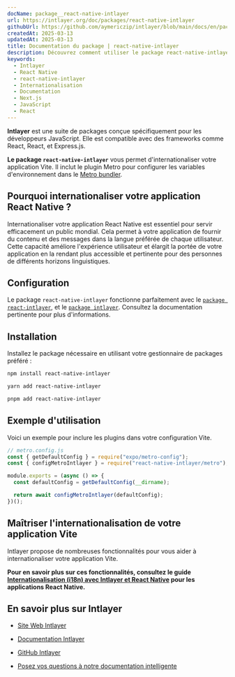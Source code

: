 ```yaml
---
docName: package__react-native-intlayer
url: https://intlayer.org/doc/packages/react-native-intlayer
githubUrl: https://github.com/aymericzip/intlayer/blob/main/docs/en/packages/react-native-intlayer/index.md
createdAt: 2025-03-13
updatedAt: 2025-03-13
title: Documentation du package | react-native-intlayer
description: Découvrez comment utiliser le package react-native-intlayer
keywords:
  - Intlayer
  - React Native
  - react-native-intlayer
  - Internationalisation
  - Documentation
  - Next.js
  - JavaScript
  - React
---
```


**Intlayer** est une suite de packages conçue spécifiquement pour les développeurs JavaScript. Elle est compatible avec des frameworks comme React, React, et Express.js.

**Le package `react-native-intlayer`** vous permet d'internationaliser votre application Vite. Il inclut le plugin Metro pour configurer les variables d'environnement dans le [Metro bundler](https://docs.expo.dev/guides/customizing-metro/).

## Pourquoi internationaliser votre application React Native ?

Internationaliser votre application React Native est essentiel pour servir efficacement un public mondial. Cela permet à votre application de fournir du contenu et des messages dans la langue préférée de chaque utilisateur. Cette capacité améliore l'expérience utilisateur et élargit la portée de votre application en la rendant plus accessible et pertinente pour des personnes de différents horizons linguistiques.

## Configuration

Le package `react-native-intlayer` fonctionne parfaitement avec le [`package react-intlayer`](https://github.com/aymericzip/intlayer/blob/main/docs/fr/packages/react-intlayer/index.md), et le [`package intlayer`](https://github.com/aymericzip/intlayer/blob/main/docs/fr/packages/intlayer/index.md). Consultez la documentation pertinente pour plus d'informations.

## Installation

Installez le package nécessaire en utilisant votre gestionnaire de packages préféré :

```bash packageManager="npm"
npm install react-native-intlayer
```

```bash packageManager="yarn"
yarn add react-native-intlayer
```

```bash packageManager="pnpm"
pnpm add react-native-intlayer
```

## Exemple d'utilisation

Voici un exemple pour inclure les plugins dans votre configuration Vite.

```js
// metro.config.js
const { getDefaultConfig } = require("expo/metro-config");
const { configMetroIntlayer } = require("react-native-intlayer/metro");

module.exports = (async () => {
  const defaultConfig = getDefaultConfig(__dirname);

  return await configMetroIntlayer(defaultConfig);
})();
```

## Maîtriser l'internationalisation de votre application Vite

Intlayer propose de nombreuses fonctionnalités pour vous aider à internationaliser votre application Vite.

**Pour en savoir plus sur ces fonctionnalités, consultez le guide [Internationalisation (i18n) avec Intlayer et React Native](https://github.com/aymericzip/intlayer/blob/main/docs/fr/intlayer_with_react_native+expo.md) pour les applications React Native.**

## En savoir plus sur Intlayer

- [Site Web Intlayer](https://intlayer.org)
- [Documentation Intlayer](https://intlayer.org/doc)
- [GitHub Intlayer](https://github.com/aymericzip/intlayer)

- [Posez vos questions à notre documentation intelligente](https://intlayer.org/docchat)
